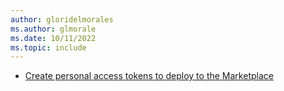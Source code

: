 ```yaml
---
author: gloridelmorales
ms.author: glmorale
ms.date: 10/11/2022
ms.topic: include
---
```


- [Create personal access tokens to deploy to the Marketplace](#create-personal-access-tokens-to-deploy-to-the-marketplace)